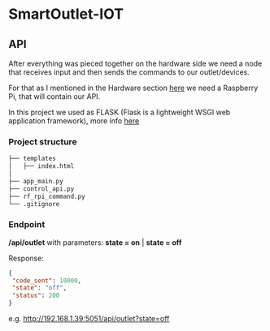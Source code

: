 # SmartOutlet-IOT

## API

After everything was pieced together on the hardware side we need a node that receives input and then sends the commands to our outlet/devices.

For that as I mentioned in the Hardware section [here](https://github.com/ManolescuSebastian/SmartOutlet-IOT/tree/master/HW) we need a Raspberry Pi, that will contain our API.

In this project we used as FLASK (Flask is a lightweight WSGI web application framework), more info [here](https://palletsprojects.com/p/flask/)

### Project structure

```bash
├── templates
│   ├── index.html
│
├── app_main.py  
├── control_api.py 
├── rf_rpi_command.py  
└── .gitignore
```

### Endpoint

 **/api/outlet** 
 with parameters: **state = on** | **state = off**
 
 Response:
 ```json
 {
  "code_sent": 10000,
  "state": "off",
  "status": 200
}
```
 
 e.g. http://192.168.1.39:5051/api/outlet?state=off
 
